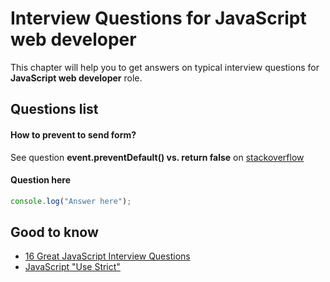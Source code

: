 Interview Questions for JavaScript web developer
=========


This chapter will help you to get answers on typical interview questions for **JavaScript web developer** role.


Questions list
---------

#### How to prevent to send form?

See question **event.preventDefault() vs. return false** on [stackoverflow](http://stackoverflow.com/questions/1357118/)

#### Question here

```javascript
console.log("Answer here");
```


Good to know
---------

 * [16 Great JavaScript Interview Questions](http://www.toptal.com/javascript/interview-questions)
 * [JavaScript "Use Strict"](http://www.w3schools.com/js/js_strict.asp)
